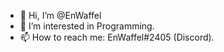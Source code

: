 - 👋 Hi, I’m @EnWaffel
- 👀 I’m interested in Programming.
- 📫 How to reach me: EnWaffel#2405 (Discord).

<!---
EnWaffel/EnWaffel is a ✨ special ✨ repository because its `README.md` (this file) appears on your GitHub profile.
You can click the Preview link to take a look at your changes.
--->
